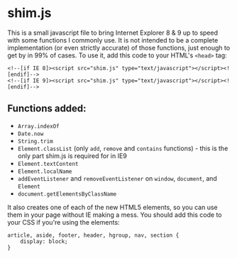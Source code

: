 shim.js
=======

This is a small javascript file to bring Internet Explorer 8 & 9 up to speed with some functions I commonly use. It is not intended to be a complete implementation (or even strictly accurate) of those functions, just enough to get by in 99% of cases. To use it, add this code to your HTML's `<head>` tag:

    <!--[if IE 8]><script src="shim.js" type="text/javascript"></script><![endif]-->
    <!--[if IE 9]><script src="shim.js" type="text/javascript"></script><![endif]-->

Functions added:
----------------

* `Array.indexOf`
* `Date.now`
* `String.trim`
* `Element.classList` (only `add`, `remove` and `contains` functions) - this is the only part shim.js is required for in IE9
* `Element.textContent`
* `Element.localName`
* `addEventListener` and `removeEventListener` on `window`, `document`, and `Element`
* `document.getElementsByClassName`

It also creates one of each of the new HTML5 elements, so you can use them in your page without IE making a mess. You should add this code to your CSS if you're using the elements:

    article, aside, footer, header, hgroup, nav, section {
        display: block;
    }
